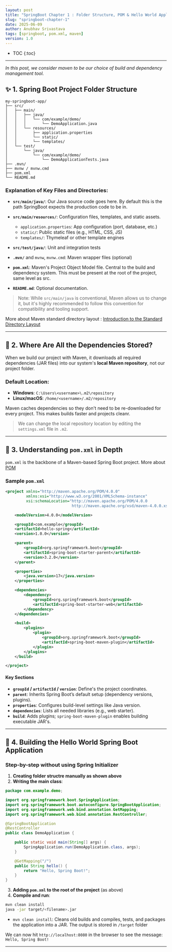 ```yaml
---
layout: post
title: "SpringBoot Chapter 1 : Folder Structure, POM & Hello World Application"
slug: "springboot-chapter-1"
date: 2025-06-09
author: Anubhav Srivastava
tags: [springboot, pom.xml, maven]
version: 1.0
---
```


* TOC
{:toc}

---

*In this post, we consider maven to be our choice of build and dependency management tool.*

## ✨ 1. Spring Boot Project Folder Structure

```
my-springboot-app/
├── src/
│   ├── main/
│   │   ├── java/
│   │   │   └── com/example/demo/
│   │   │       └── DemoApplication.java
│   │   └── resources/
│   │       ├── application.properties
│   │       └── static/
│   │       └── templates/
│   └── test/
│       └── java/
│           └── com/example/demo/
│               └── DemoApplicationTests.java
├── .mvn/
├── mvnw / mvnw.cmd
├── pom.xml
└── README.md
```

### Explanation of Key Files and Directories:

* **`src/main/java/`**: Our Java source code goes here. By default this is the path SpringBoot expects the production code to be in.
* **`src/main/resources/`**: Configuration files, templates, and static assets.

  * `application.properties`: App configuration (port, database, etc.)
  * `static/`: Public static files (e.g., HTML, CSS, JS)
  * `templates/`: Thymeleaf or other template engines
* **`src/test/java/`**: Unit and integration tests
* **`.mvn/`** and `mvnw`, `mvnw.cmd`: Maven wrapper files (optional)
* **`pom.xml`**: Maven's Project Object Model file. Central to the build and dependency system. This must be present at the root of the project, same level as src.
* **`README.md`**: Optional documentation.

> Note: While `src/main/java` is conventional, Maven allows us to change it, but it's highly recommended to follow this convention for compatibility and tooling support.

More about Maven standard directory layout : [Introduction to the Standard Directory Layout
](https://maven.apache.org/guides/introduction/introduction-to-the-standard-directory-layout.html)

---

## 📂 2. Where Are All the Dependencies Stored?

When we build our project with Maven, it downloads all required dependencies (JAR files) into our system's **local Maven repository**, not our project folder.

### Default Location:

* **Windows**: `C:\Users\<username>\.m2\repository`
* **Linux/macOS**: `/home/<username>/.m2/repository`

Maven caches dependencies so they don't need to be re-downloaded for every project. This makes builds faster and projects cleanr.

> We can change the local repository location by editing the `settings.xml` file in `.m2`.

---

## 🔧 3. Understanding `pom.xml` in Depth

`pom.xml` is the backbone of a Maven-based Spring Boot project. More about [POM](https://maven.apache.org/guides/introduction/introduction-to-the-pom.html)

### Sample `pom.xml`

```xml
<project xmlns="http://maven.apache.org/POM/4.0.0"
         xmlns:xsi="http://www.w3.org/2001/XMLSchema-instance"
         xsi:schemaLocation="http://maven.apache.org/POM/4.0.0
                             http://maven.apache.org/xsd/maven-4.0.0.xsd">

    <modelVersion>4.0.0</modelVersion>

    <groupId>com.example</groupId>
    <artifactId>hello-spring</artifactId>
    <version>1.0.0</version>

    <parent>
        <groupId>org.springframework.boot</groupId>
        <artifactId>spring-boot-starter-parent</artifactId>
        <version>3.2.0</version>
    </parent>

    <properties>
        <java.version>17</java.version>
    </properties>

    <dependencies>
        <dependency>
            <groupId>org.springframework.boot</groupId>
            <artifactId>spring-boot-starter-web</artifactId>
        </dependency>
    </dependencies>

    <build>
        <plugins>
            <plugin>
                <groupId>org.springframework.boot</groupId>
                <artifactId>spring-boot-maven-plugin</artifactId>
            </plugin>
        </plugins>
    </build>

</project>
```

#### Key Sections

* **`groupId` / `artifactId` / `version`**: Define's the project coordinates.
* **`parent`**: Inherits Spring Boot’s default setup (dependency versions, plugins).
* **`properties`**: Configures build-level settings like Java version.
* **`dependencies`**: Lists all needed libraries (e.g., web starter).
* **`build`**: Adds plugins; `spring-boot-maven-plugin` enables building executable JAR's.

---

## 🚀 4. Building the Hello World Spring Boot Application

### Step-by-step without using Spring Initializer

1. **Creating folder structre manually as shown above**
2. **Writing the main class**:

```java
package com.example.demo;

import org.springframework.boot.SpringApplication;
import org.springframework.boot.autoconfigure.SpringBootApplication;
import org.springframework.web.bind.annotation.GetMapping;
import org.springframework.web.bind.annotation.RestController;

@SpringBootApplication
@RestController
public class DemoApplication {

    public static void main(String[] args) {
        SpringApplication.run(DemoApplication.class, args);
    }

    @GetMapping("/")
    public String hello() {
        return "Hello, Spring Boot!";
    }
}
```

3. **Adding `pom.xml` to the root of the project** (as above)
4. **Compile and run**:

```bash
mvn clean install
java -jar target/<filename>.jar
```
- `mvn clean install`: Cleans old builds and compiles, tests, and packages the application into a JAR. The output is stored in `/target` folder

We can now hit `http://localhost:8080` in the browser to see the message: `Hello, Spring Boot!`

---
